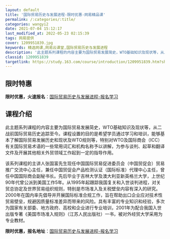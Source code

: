 ```yaml
---
layout: default
title: '国际贸易历史与发展进程-限时优惠-网易精品课'
permalink: /:categories/:title/
categories: wangyi2
date: 2021-07-04 15:12:17
last_modified_at: 2022-05-23 02:15:39
tags: 网易提供
cover: 1209951839.jpg
keywords: 精选网课,网易云课堂,国际贸易历史与发展进程
description: '此主题系列课程的内容主要为国际贸易发展简史，WTO基础知识及现状等，从二战前国际贸易历史追踪至今。课程设置的目的是希望学'
classid: 1209951839
targetlink: https://study.163.com/course/introduction/1209951839.htm?share=1&shareId=1025206652&utm_campaign=share&utm_medium=iphoneShare&utm_source=&utm_u=1025206652
---
```


## 限时特惠

**限时优惠，火速报名**：[国际贸易历史与发展进程-报名学习](https://study.163.com/course/introduction/1209951839.htm?share=1&shareId=1025206652&utm_campaign=share&utm_medium=iphoneShare&utm_source=&utm_u=1025206652)

## 课程介绍

此主题系列课程的内容主要为国际贸易发展简史，WTO基础知识及现状等，从二战前国际贸易历史追踪至今。课程设置的目的是希望学员通过学习和培训，能够基本了解国际贸易发展历史和现状及WTO规则等，特别对WTO及国际商会（ICC）有关国际贸易术语的一些常用词汇和机构名称予以讲解，为参与谈判、起草和翻译文件及开展其他相关外贸领域工作起到一定的指导作用。



该系列课程的主讲人张国富先生现任中国国际贸易促进委员会（中国贸促会）贸易推广交流中心主任，兼任中国贸促会产品检测认证（国际标准）代理中心主任，曾任中国国际商会副秘书长。先后毕业于吉林大学及澳大利亚新英格兰大学，上世纪90年代曾公派到美国工作5年。从1995年起跟踪我国复关和入世谈判进程，对关贸总协定及世界贸易组织规则，特别是市场准入及关税壁垒内容有深入的研究。2000年在国内率先倡导并开展国际标准合规工作，旨在帮助出口企业应对技术性贸易壁垒，规避因质量标准差异而带来的风险。具有丰富的专业知识和经验，多次为国家有关部委、地方政府、高校和企业进行专业培训，2001年为配合我国入世出版专著《美国市场准入规则》（江苏人民出版社）一书，被对外经贸大学采用为专业教材。

**限时优惠，报名地址**：[国际贸易历史与发展进程-报名学习](https://study.163.com/course/introduction/1209951839.htm?share=1&shareId=1025206652&utm_campaign=share&utm_medium=iphoneShare&utm_source=&utm_u=1025206652)

